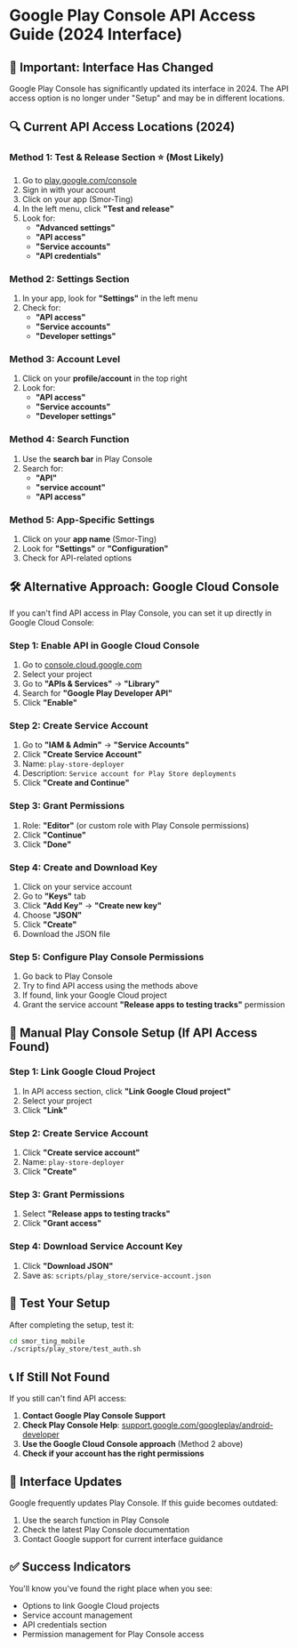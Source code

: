 # Google Play Console API Access Guide (2024 Interface)

## 🚨 **Important: Interface Has Changed**

Google Play Console has significantly updated its interface in 2024. The API access option is no longer under "Setup" and may be in different locations.

## 🔍 **Current API Access Locations (2024)**

### **Method 1: Test & Release Section** ⭐ (Most Likely)
1. Go to [play.google.com/console](https://play.google.com/console)
2. Sign in with your account
3. Click on your app (Smor-Ting)
4. In the left menu, click **"Test and release"**
5. Look for:
   - **"Advanced settings"**
   - **"API access"**
   - **"Service accounts"**
   - **"API credentials"**

### **Method 2: Settings Section**
1. In your app, look for **"Settings"** in the left menu
2. Check for:
   - **"API access"**
   - **"Service accounts"**
   - **"Developer settings"**

### **Method 3: Account Level**
1. Click on your **profile/account** in the top right
2. Look for:
   - **"API access"**
   - **"Service accounts"**
   - **"Developer settings"**

### **Method 4: Search Function**
1. Use the **search bar** in Play Console
2. Search for:
   - **"API"**
   - **"service account"**
   - **"API access"**

### **Method 5: App-Specific Settings**
1. Click on your **app name** (Smor-Ting)
2. Look for **"Settings"** or **"Configuration"**
3. Check for API-related options

## 🛠️ **Alternative Approach: Google Cloud Console**

If you can't find API access in Play Console, you can set it up directly in Google Cloud Console:

### **Step 1: Enable API in Google Cloud Console**
1. Go to [console.cloud.google.com](https://console.cloud.google.com)
2. Select your project
3. Go to **"APIs & Services"** → **"Library"**
4. Search for **"Google Play Developer API"**
5. Click **"Enable"**

### **Step 2: Create Service Account**
1. Go to **"IAM & Admin"** → **"Service Accounts"**
2. Click **"Create Service Account"**
3. Name: `play-store-deployer`
4. Description: `Service account for Play Store deployments`
5. Click **"Create and Continue"**

### **Step 3: Grant Permissions**
1. Role: **"Editor"** (or custom role with Play Console permissions)
2. Click **"Continue"**
3. Click **"Done"**

### **Step 4: Create and Download Key**
1. Click on your service account
2. Go to **"Keys"** tab
3. Click **"Add Key"** → **"Create new key"**
4. Choose **"JSON"**
5. Click **"Create"**
6. Download the JSON file

### **Step 5: Configure Play Console Permissions**
1. Go back to Play Console
2. Try to find API access using the methods above
3. If found, link your Google Cloud project
4. Grant the service account **"Release apps to testing tracks"** permission

## 📱 **Manual Play Console Setup (If API Access Found)**

### **Step 1: Link Google Cloud Project**
1. In API access section, click **"Link Google Cloud project"**
2. Select your project
3. Click **"Link"**

### **Step 2: Create Service Account**
1. Click **"Create service account"**
2. Name: `play-store-deployer`
3. Click **"Create"**

### **Step 3: Grant Permissions**
1. Select **"Release apps to testing tracks"**
2. Click **"Grant access"**

### **Step 4: Download Service Account Key**
1. Click **"Download JSON"**
2. Save as: `scripts/play_store/service-account.json`

## 🧪 **Test Your Setup**

After completing the setup, test it:

```bash
cd smor_ting_mobile
./scripts/play_store/test_auth.sh
```

## 📞 **If Still Not Found**

If you still can't find API access:

1. **Contact Google Play Console Support**
2. **Check Play Console Help**: [support.google.com/googleplay/android-developer](https://support.google.com/googleplay/android-developer)
3. **Use the Google Cloud Console approach** (Method 2 above)
4. **Check if your account has the right permissions**

## 🔄 **Interface Updates**

Google frequently updates Play Console. If this guide becomes outdated:

1. Use the search function in Play Console
2. Check the latest Play Console documentation
3. Contact Google support for current interface guidance

## ✅ **Success Indicators**

You'll know you've found the right place when you see:
- Options to link Google Cloud projects
- Service account management
- API credentials section
- Permission management for Play Console access
